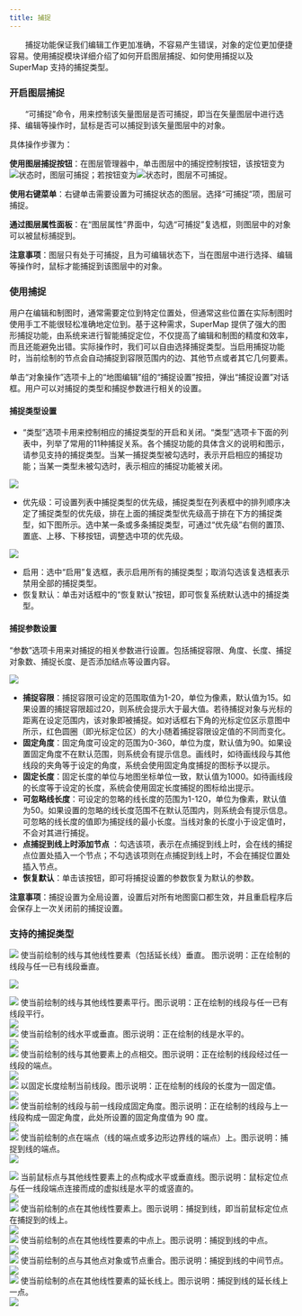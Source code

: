 ```yaml
---
title: 捕捉
---
```



　　捕捉功能保证我们编辑工作更加准确，不容易产生错误，对象的定位更加便捷容易。使用捕捉模块详细介绍了如何开启图层捕捉、如何使用捕捉以及 SuperMap 支持的捕捉类型。


### 开启图层捕捉

　　“可捕捉”命令，用来控制该矢量图层是否可捕捉，即当在矢量图层中进行选择、编辑等操作时，鼠标是否可以捕捉到该矢量图层中的对象。



具体操作步骤为：

 
**使用图层捕捉按钮**：在图层管理器中，单击图层中的捕捉控制按钮，该按钮变为![](img/snap.png)状态时，图层可捕捉；若按钮变为![](img/unsnap.png)状态时，图层不可捕捉。
  
**使用右键菜单**：右键单击需要设置为可捕捉状态的图层。选择“可捕捉”项，图层可捕捉。    
  
**通过图层属性面板**：在“图层属性”界面中，勾选“可捕捉”复选框，则图层中的对象可以被鼠标捕捉到。   

**注意事项**：图层只有处于可捕捉，且为可编辑状态下，当在图层中进行选择、编辑等操作时，鼠标才能捕捉到该图层中的对象。   
  
### 使用捕捉  
  
用户在编辑和制图时，通常需要定位到特定位置处，但通常这些位置在实际制图时使用手工不能很轻松准确地定位到。基于这种需求，SuperMap 提供了强大的图形捕捉功能，由系统来进行智能捕捉定位，不仅提高了编辑和制图的精度和效率，而且还能避免出错。实际操作时，我们可以自由选择捕捉类型。当启用捕捉功能时，当前绘制的节点会自动捕捉到容限范围内的边、其他节点或者其它几何要素。

单击“对象操作”选项卡上的“地图编辑”组的“捕捉设置”按扭，弹出“捕捉设置”对话框。用户可以对捕捉的类型和捕捉参数进行相关的设置。  
  
#### 捕捉类型设置  
  
+ “类型”选项卡用来控制相应的捕捉类型的开启和关闭。“类型”选项卡下面的列表中，列举了常用的11种捕捉关系。各个捕捉功能的具体含义的说明和图示，请参见支持的捕捉类型。当某一捕捉类型被勾选时，表示开启相应的捕捉功能；当某一类型未被勾选时，表示相应的捕捉功能被关闭。    
  
 ![](img/SnapType.png)      

+ 优先级：可设置列表中捕捉类型的优先级，捕捉类型在列表框中的排列顺序决定了捕捉类型的优先级，排在上面的捕捉类型优先级高于排在下方的捕捉类型，如下图所示。选中某一条或多条捕捉类型，可通过“优先级”右侧的置顶、置底、上移、下移按钮，调整选中项的优先级。   
  
 ![](img/SnappPriority.png)    
  
+ 启用：选中“启用”复选框，表示启用所有的捕捉类型；取消勾选该复选框表示禁用全部的捕捉类型。   
+ 恢复默认：单击对话框中的“恢复默认”按钮，即可恢复系统默认选中的捕捉类型。  
  
#### 捕捉参数设置  
  
“参数”选项卡用来对捕捉的相关参数进行设置。包括捕捉容限、角度、长度、捕捉对象数、捕捉长度、是否添加结点等设置内容。    
  
 
 ![](img/SnapSettings.png)     
  
+ **捕捉容限**：捕捉容限可设定的范围取值为1-20，单位为像素，默认值为15。如果设置的捕捉容限超过20，则系统会提示大于最大值。若待捕捉对象与光标的距离在设定范围内，该对象即被捕捉。如对话框右下角的光标定位区示意图中所示，红色圆圈（即光标定位区）的大小随着捕捉容限设定值的不同而变化。    
+ **固定角度**：固定角度可设定的范围为0-360，单位为度，默认值为90。如果设置固定角度不在默认范围，则系统会有提示信息。画线时，如待画线段与其他线段的夹角等于设定的角度，系统会使用固定角度捕捉的图标予以提示。  
+ **固定长度**：固定长度的单位与地图坐标单位一致，默认值为1000。如待画线段的长度等于设定的长度，系统会使用固定长度捕捉的图标给出提示。   
+ **可忽略线长度**：可设定的忽略的线长度的范围为1-120，单位为像素，默认值为50。如果设置的忽略的线长度范围不在默认范围内，则系统会有提示信息。可忽略的线长度的值即为捕捉线的最小长度。当线对象的长度小于设定值时，不会对其进行捕捉。  
+ **点捕捉到线上时添加节点** ：勾选该项，表示在点捕捉到线上时，会在线的捕捉点位置处插入一个节点；不勾选该项则在点捕捉到线上时，不会在捕捉位置处插入节点。  
+ **恢复默认**：单击该按钮，即可将捕捉设置的参数恢复为默认的参数。    
  
**注意事项**：捕捉设置为全局设置，设置后对所有地图窗口都生效，并且重启程序后会保存上一次关闭前的捕捉设置。 

### 支持的捕捉类型  

 ![](img/VerticalLine.png) 使当前绘制的线与其他线性要素（包括延长线）垂直。  图示说明：正在绘制的线段与任一已有线段垂直。   
 
 ![](img/VerticalLinePic.png)    
 
![](img/Parallel.png) 使当前绘制的线与其他线性要素平行。图示说明：正在绘制的线段与任一已有线段平行。  
![](img/ParallelPic.png)  
![](img/Horizontal.png) 使当前绘制的线水平或垂直。图示说明：正在绘制的线是水平的。  
 ![](img/HorizontalPic.png)  
![](img/IntersetPoint.png) 使当前绘制的线与其他要素上的点相交。图示说明：正在绘制的线段经过任一线段的端点。  
![](img/IntersetPointPic.png)  
![](img/FixedLength.png) 以固定长度绘制当前线段。图示说明：正在绘制的线段的长度为一固定值。  
 ![](img/FixedLengthPic.png)  
![](img/FixedAngle.png) 使当前绘制的线段与前一线段成固定角度。图示说明：正在绘制的线段与上一线段构成一固定角度，此处所设置的固定角度值为 90 度。  
![](img/FixedAnglePic.png)    
![](img/SnappPoint.png) 使当前绘制的点在端点（线的端点或多边形边界线的端点）上。图示说明：捕捉到线的端点。  
 ![](img/SnappPointPic.png)  

![](img/HorVIntersetPoint.png) 当前鼠标点与其他线性要素上的点构成水平或垂直线。图示说明：鼠标定位点与任一线段端点连接而成的虚拟线是水平的或竖直的。  
 ![](img/HorVIntersetPointPic.png)  
![](img/OnLine.png) 使当前绘制的点在其他线性要素上。图示说明：捕捉到线，即当前鼠标定位点在捕捉到的线上。  
![](img/OnLinePic.png)  
![](img/MiddlePoint.png) 使当前绘制的点在其他线性要素的中点上。图示说明：捕捉到线的中点。  
![](img/MiddlePointPic.png)  
![](img/IntersectVertex.png) 使当前绘制的点与其他点对象或节点重合。图示说明：捕捉到线的中间节点。  
![](img/IntersectVertexPic.png)   
![](img/OnExtendLine.png) 使当前绘制的点在其他线性要素的延长线上。图示说明：捕捉到线的延长线上一点。  
![](img/OnExtendLinePic.png)

 









 
